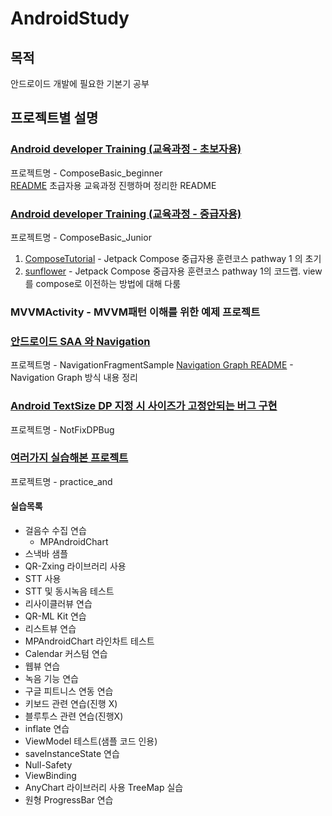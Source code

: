 # AndroidStudy

## 목적
안드로이드 개발에 필요한 기본기 공부

## 프로젝트별 설명
### [Android developer Training (교육과정 - 초보자용)](https://developer.android.com/courses/android-basics-compose/course?hl=ko)
프로젝트명 - ComposeBasic_beginner\
[README](https://github.com/Gangglion/AndroidStudy/blob/main/ComposeBasic_beginner/README.md) 초급자용 교육과정 진행하며 정리한 README

### [Android developer Training (교육과정 - 중급자용)](https://developer.android.com/courses)
프로젝트명 - ComposeBasic_Junior
  1. [ComposeTutorial](...) - Jetpack Compose 중급자용 훈련코스 pathway 1 의 초기</br>
  2. [sunflower](...) - Jetpack Compose 중급자용 훈련코스 pathway 1의 코드랩. view를 compose로 이전하는 방법에 대해 다룸

### MVVMActivity - MVVM패턴 이해를 위한 예제 프로젝트

### [안드로이드 SAA 와 Navigation](https://github.com/Gangglion/AndroidStudy/tree/main/NavigationFragmentSample)
프로젝트명 - NavigationFragmentSample
[Navigation Graph README](https://github.com/Gangglion/AndroidStudy/blob/main/NavigationFragmentSample/app/src/main/java/com/example/navigationfragmentsample/graph/README.md) - Navigation Graph 방식 내용 정리

### [Android TextSize DP 지정 시 사이즈가 고정안되는 버그 구현](https://github.com/Gangglion/AndroidStudy/tree/main/NotFixDPBug)
프로젝트명 - NotFixDPBug

### [여러가지 실습해본 프로젝트](https://github.com/Gangglion/AndroidStudy/tree/main/practice_and)
프로젝트명 - practice_and

#### 실습목록
- 걸음수 수집 연습
  - MPAndroidChart
- 스낵바 샘플
- QR-Zxing 라이브러리 사용
- STT 사용
- STT 및 동시녹음 테스트
- 리사이클러뷰 연습
- QR-ML Kit 연습
- 리스트뷰 연습
- MPAndroidChart 라인차트 테스트
- Calendar 커스텀 연습
- 웹뷰 연습
- 녹음 기능 연습
- 구글 피트니스 연동 연습
- 키보드 관련 연습(진행 X)
- 블루투스 관련 연습(진행X)
- inflate 연습
- ViewModel 테스트(샘플 코드 인용)
- saveInstanceState 연습
- Null-Safety
- ViewBinding
- AnyChart 라이브러리 사용 TreeMap 실습
- 원형 ProgressBar 연습
